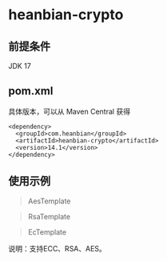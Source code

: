 # heanbian-crypto

## 前提条件

JDK 17

## pom.xml

具体版本，可以从 Maven Central 获得

```
<dependency>
  <groupId>com.heanbian</groupId>
  <artifactId>heanbian-crypto</artifactId>
  <version>14.1</version>
</dependency>
```

## 使用示例


> AesTemplate

> RsaTemplate

> EcTemplate


说明：支持ECC、RSA、AES。